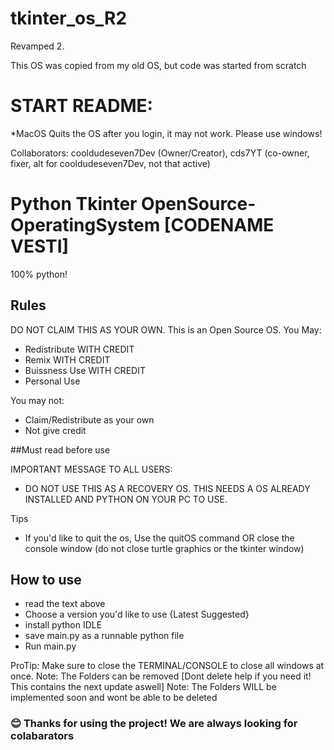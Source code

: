 # tkinter_os_R2
Revamped 2.


This OS was copied from my old OS, but code was started from scratch

# START README:


*MacOS Quits the OS after you login, it may not work. Please use windows!

Collaborators: cooldudeseven7Dev (Owner/Creator), cds7YT (co-owner, fixer, alt for cooldudeseven7Dev, not that active)
# Python Tkinter OpenSource-OperatingSystem [CODENAME VESTI]
100% python!
## Rules
DO NOT CLAIM THIS AS YOUR OWN.
This is an Open Source OS.
You May:
- Redistribute WITH CREDIT
- Remix WITH CREDIT
- Buissness Use WITH CREDIT
- Personal Use

You may not:
- Claim/Redistribute as your own
- Not give credit
 
 ##Must read before use
 
IMPORTANT MESSAGE TO ALL USERS:
- DO NOT USE THIS AS A RECOVERY OS. THIS NEEDS A OS ALREADY INSTALLED AND PYTHON ON YOUR PC TO USE. 

Tips
- If you'd like to quit the os, Use the quitOS command OR close the console window (do not close turtle graphics or the tkinter window)

## How to use
- read the text above
- Choose a version you'd like to use {Latest Suggested}
- install python IDLE
- save main.py as a runnable python file
- Run main.py

ProTip: Make sure to close the TERMINAL/CONSOLE to close all windows at once.
Note: The Folders can be removed [Dont delete help if you need it! This contains the next update aswell]
Note: The Folders WILL be implemented soon and wont be able to be deleted
### 😊 Thanks for using the project! We are always looking for colabarators
